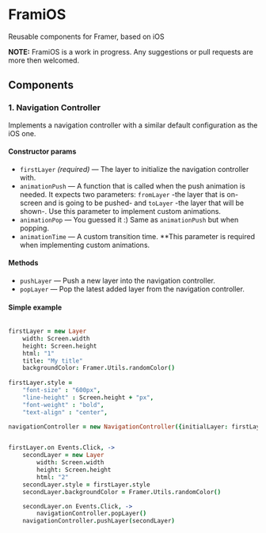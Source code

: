 # FramiOS

Reusable components for Framer, based on iOS

**NOTE:** FramiOS is a work in progress. Any suggestions or pull requests are more then welcomed.

## Components

### 1. Navigation Controller

Implements a navigation controller with a similar default configuration as the iOS one.

#### Constructor params

- `firstLayer` _(required)_ — The layer to initialize the navigation controller with.
- `animationPush` — A function that is called when the push animation is needed. It expects two parameters: `fromLayer` -the layer that is on-screen and is going to be pushed- and `toLayer` -the layer that will be shown-. Use this parameter to implement custom animations.
- `animationPop` — You guessed it :) Same as `animationPush` but when popping.
- `animationTime` — A custom transition time. **This parameter is required when implementing custom animations.

#### Methods

- `pushLayer` — Push a new layer into the navigation controller.
- `popLayer` — Pop the latest added layer from the navigation controller.

#### Simple example

```coffee
	
firstLayer = new Layer
	width: Screen.width
	height: Screen.height
	html: "1"
	title: "My title"
	backgroundColor: Framer.Utils.randomColor()
	
firstLayer.style =
	"font-size" : "600px",
	"line-height" : Screen.height + "px",
	"font-weight" : "bold",
	"text-align" : "center",

navigationController = new NavigationController({initialLayer: firstLayer})


firstLayer.on Events.Click, ->
	secondLayer = new Layer
		width: Screen.width
		height: Screen.height
		html: "2"
	secondLayer.style = firstLayer.style
	secondLayer.backgroundColor = Framer.Utils.randomColor()

	secondLayer.on Events.Click, ->
		navigationController.popLayer()
	navigationController.pushLayer(secondLayer)

```